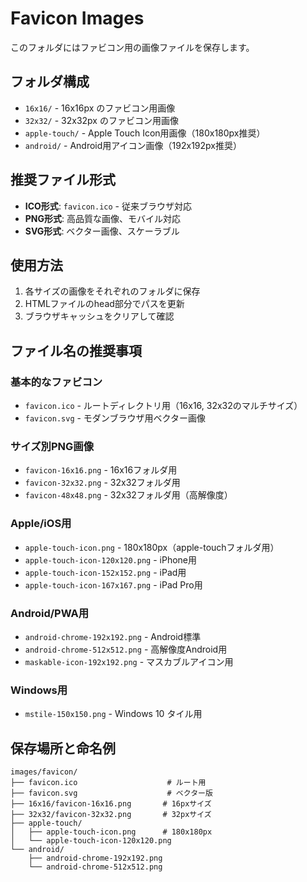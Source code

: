 # Favicon Images

このフォルダにはファビコン用の画像ファイルを保存します。

## フォルダ構成

- `16x16/` - 16x16px のファビコン用画像
- `32x32/` - 32x32px のファビコン用画像  
- `apple-touch/` - Apple Touch Icon用画像（180x180px推奨）
- `android/` - Android用アイコン画像（192x192px推奨）

## 推奨ファイル形式

- **ICO形式**: `favicon.ico` - 従来ブラウザ対応
- **PNG形式**: 高品質な画像、モバイル対応
- **SVG形式**: ベクター画像、スケーラブル

## 使用方法

1. 各サイズの画像をそれぞれのフォルダに保存
2. HTMLファイルのhead部分でパスを更新
3. ブラウザキャッシュをクリアして確認

## ファイル名の推奨事項

### 基本的なファビコン

- `favicon.ico` - ルートディレクトリ用（16x16, 32x32のマルチサイズ）
- `favicon.svg` - モダンブラウザ用ベクター画像

### サイズ別PNG画像

- `favicon-16x16.png` - 16x16フォルダ用
- `favicon-32x32.png` - 32x32フォルダ用
- `favicon-48x48.png` - 32x32フォルダ用（高解像度）

### Apple/iOS用

- `apple-touch-icon.png` - 180x180px（apple-touchフォルダ用）
- `apple-touch-icon-120x120.png` - iPhone用
- `apple-touch-icon-152x152.png` - iPad用
- `apple-touch-icon-167x167.png` - iPad Pro用

### Android/PWA用

- `android-chrome-192x192.png` - Android標準
- `android-chrome-512x512.png` - 高解像度Android用
- `maskable-icon-192x192.png` - マスカブルアイコン用

### Windows用

- `mstile-150x150.png` - Windows 10 タイル用

## 保存場所と命名例

```text
images/favicon/
├── favicon.ico                    # ルート用
├── favicon.svg                    # ベクター版
├── 16x16/favicon-16x16.png       # 16pxサイズ
├── 32x32/favicon-32x32.png       # 32pxサイズ
├── apple-touch/
│   ├── apple-touch-icon.png      # 180x180px
│   └── apple-touch-icon-120x120.png
└── android/
    ├── android-chrome-192x192.png
    └── android-chrome-512x512.png
```
